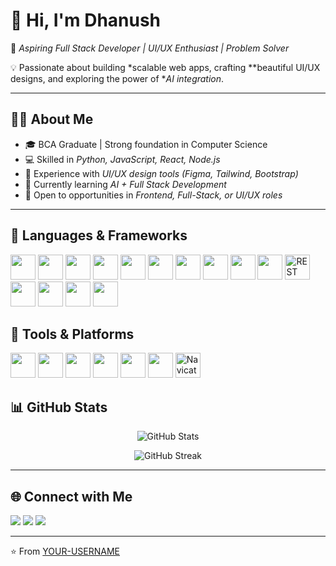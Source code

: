# 👋 Hi, I'm Dhanush

🚀 *Aspiring Full Stack Developer | UI/UX Enthusiast | Problem Solver*  

💡 Passionate about building *scalable web apps, crafting **beautiful UI/UX designs, and exploring the power of **AI integration*.  

---

## 🧑‍💻 About Me
- 🎓 BCA Graduate | Strong foundation in Computer Science  
- 💻 Skilled in *Python, JavaScript, React, Node.js*  
- 🎨 Experience with *UI/UX design tools (Figma, Tailwind, Bootstrap)*  
- 🌱 Currently learning *AI + Full Stack Development*  
- 💼 Open to opportunities in *Frontend, Full-Stack, or UI/UX roles*  

---

## 🚀 Languages & Frameworks  

<p>
  <img src="https://cdn.jsdelivr.net/gh/devicons/devicon/icons/html5/html5-original.svg" width="40" height="40"/>
  <img src="https://cdn.jsdelivr.net/gh/devicons/devicon/icons/css3/css3-original.svg" width="40" height="40"/>
  <img src="https://cdn.jsdelivr.net/gh/devicons/devicon/icons/react/react-original.svg" width="40" height="40"/>
  <img src="https://img.icons8.com/color/48/tailwindcss.png" width="40" height="40"/>
  <img src="https://cdn.jsdelivr.net/gh/devicons/devicon/icons/bootstrap/bootstrap-original.svg" width="40" height="40"/>
  <img src="https://cdn.jsdelivr.net/gh/devicons/devicon/icons/mysql/mysql-original.svg" width="40" height="40"/>
  <img src="https://cdn.jsdelivr.net/gh/devicons/devicon/icons/nodejs/nodejs-original.svg" width="40" height="40"/>
  <img src="https://cdn.jsdelivr.net/gh/devicons/devicon/icons/mongodb/mongodb-original.svg" width="40" height="40"/>
  <img src="https://cdn.jsdelivr.net/gh/devicons/devicon/icons/python/python-original.svg" width="40" height="40"/>
  <img src="https://cdn.jsdelivr.net/gh/devicons/devicon/icons/django/django-plain.svg" width="40" height="40"/>
  <img src="https://img.icons8.com/external-flat-juicy-fish/60/external-api-coding-and-development-flat-flat-juicy-fish.png" width="40" height="40" title="REST API"/>
  <img src="https://cdn.jsdelivr.net/gh/devicons/devicon/icons/figma/figma-original.svg" width="40" height="40"/>
  <img src="https://img.icons8.com/color/48/miro.png" width="40" height="40"/>
  <img src="https://cdn.jsdelivr.net/gh/devicons/devicon/icons/photoshop/photoshop-plain.svg" width="40" height="40"/>
  <img src="https://cdn.jsdelivr.net/gh/devicons/devicon/icons/illustrator/illustrator-plain.svg" width="40" height="40"/>
</p>

## 🔧 Tools & Platforms  

<p>
  <img src="https://cdn.jsdelivr.net/gh/devicons/devicon/icons/git/git-original.svg" width="40" height="40"/>
  <img src="https://cdn.jsdelivr.net/gh/devicons/devicon/icons/github/github-original.svg" width="40" height="40"/>
  <img src="https://cdn.jsdelivr.net/gh/devicons/devicon/icons/vscode/vscode-original.svg" width="40" height="40"/>
  <img src="https://resources.jetbrains.com/storage/products/company/brand/logos/PyCharm_icon.png" width="40" height="40"/>
  <img src="https://cdn.jsdelivr.net/gh/devicons/devicon/icons/anaconda/anaconda-original.svg" width="40" height="40"/>
  <img src="https://img.icons8.com/external-tal-revivo-color-tal-revivo/48/000000/external-postman-is-the-only-complete-api-development-environment-logo-color-tal-revivo.png" width="40" height="40"/>
  <img src="https://img.icons8.com/external-flat-juicy-fish/60/external-database-coding-and-development-flat-flat-juicy-fish.png" width="40" height="40" title="Navicat"/>
</p>


## 📊 GitHub Stats  

<p align="center">
  <img src="https://github-readme-stats.vercel.app/api?username=YOUR-USERNAME&show_icons=true&theme=tokyonight" alt="GitHub Stats" />
</p>  

<p align="center">
  <img src="https://github-readme-streak-stats.herokuapp.com/?user=YOUR-USERNAME&theme=tokyonight" alt="GitHub Streak" />
</p>  

---

## 🌐 Connect with Me  
<p align="left">
  <a href="https://www.linkedin.com/in/YOUR-LINKEDIN" target="_blank"><img src="https://img.shields.io/badge/LinkedIn-0077B5.svg?&style=for-the-badge&logo=linkedin&logoColor=white"/></a>
  <a href="mailto:YOUR-EMAIL@gmail.com"><img src="https://img.shields.io/badge/Gmail-D14836.svg?&style=for-the-badge&logo=gmail&logoColor=white"/></a>
  <a href="https://YOUR-PORTFOLIO.com" target="_blank"><img src="https://img.shields.io/badge/Portfolio-000000.svg?&style=for-the-badge&logo=firefox&logoColor=white"/></a>
</p>

---

⭐️ From [YOUR-USERNAME](https://github.com/YOUR-USERNAME)

